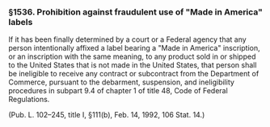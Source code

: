 ### §1536. Prohibition against fraudulent use of "Made in America" labels ###

If it has been finally determined by a court or a Federal agency that any person intentionally affixed a label bearing a "Made in America" inscription, or an inscription with the same meaning, to any product sold in or shipped to the United States that is not made in the United States, that person shall be ineligible to receive any contract or subcontract from the Department of Commerce, pursuant to the debarment, suspension, and ineligibility procedures in subpart 9.4 of chapter 1 of title 48, Code of Federal Regulations.

(Pub. L. 102–245, title I, §111(b), Feb. 14, 1992, 106 Stat. 14.)